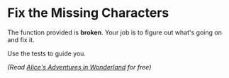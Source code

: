 # Fix the Missing Characters

The function provided is **broken**. Your job is to figure out what's going on and fix it.

Use the tests to guide you.

_(Read [Alice's Adventures in Wonderland](http://www.gutenberg.org/files/11/11-h/11-h.htm) for free)_
